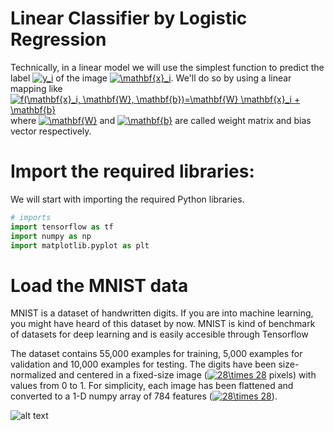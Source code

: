 # Linear Classifier by Logistic Regression

Technically, in a linear model we will use the simplest function to predict the label <a href="https://www.codecogs.com/eqnedit.php?latex=y_i" target="_blank"><img src="https://latex.codecogs.com/gif.latex?y_i" title="y_i" /></a> of the image <a href="https://www.codecogs.com/eqnedit.php?latex=\mathbf{x}_i" target="_blank"><img src="https://latex.codecogs.com/gif.latex?\mathbf{x}_i" title="\mathbf{x}_i" /></a>. We'll do so by using a linear mapping like <a href="https://www.codecogs.com/eqnedit.php?latex=f(\mathbf{x}_i,&space;\mathbf{W},&space;\mathbf{b})=\mathbf{W}&space;\mathbf{x}_i&space;&plus;&space;\mathbf{b}" target="_blank"><img src="https://latex.codecogs.com/gif.latex?f(\mathbf{x}_i,&space;\mathbf{W},&space;\mathbf{b})=\mathbf{W}&space;\mathbf{x}_i&space;&plus;&space;\mathbf{b}" title="f(\mathbf{x}_i, \mathbf{W}, \mathbf{b})=\mathbf{W} \mathbf{x}_i + \mathbf{b}" /></a> where <a href="https://www.codecogs.com/eqnedit.php?latex=\mathbf{W}" target="_blank"><img src="https://latex.codecogs.com/gif.latex?\mathbf{W}" title="\mathbf{W}" /></a> and <a href="https://www.codecogs.com/eqnedit.php?latex=\mathbf{b}" target="_blank"><img src="https://latex.codecogs.com/gif.latex?\mathbf{b}" title="\mathbf{b}" /></a> are called weight matrix and bias vector respectively.

# Import the required libraries:

We will start with importing the required Python libraries.

```python
# imports
import tensorflow as tf
import numpy as np
import matplotlib.pyplot as plt
```

# Load the MNIST data

MNIST is a dataset of handwritten digits. If you are into machine learning, you might have heard of this dataset by now. MNIST is kind of benchmark of datasets for deep learning and is easily accesible through Tensorflow

The dataset contains 55,000 examples for training, 5,000 examples for validation and 10,000 examples for testing. The digits have been size-normalized and centered in a fixed-size image (<a href="https://www.codecogs.com/eqnedit.php?latex=28\times&space;28" target="_blank"><img src="https://latex.codecogs.com/gif.latex?28\times&space;28" title="28\times 28" /></a> pixels) with values from 0 to 1. For simplicity, each image has been flattened and converted to a 1-D numpy array of 784 features (<a href="https://www.codecogs.com/eqnedit.php?latex=28\times&space;28" target="_blank"><img src="https://latex.codecogs.com/gif.latex?28\times&space;28" title="28\times 28" /></a>).

![alt text](https://en.wikipedia.org/wiki/MNIST_database#/media/File:MnistExamples.png "mnist dataset")
